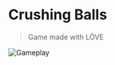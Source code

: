 # Crushing Balls

> Game made with LÖVE

![Gameplay](https://github.com/user-attachments/assets/32c09676-0338-4145-bfe0-ed8dde5c1676)
